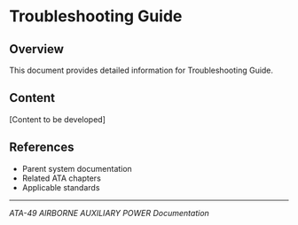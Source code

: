 # Troubleshooting Guide

## Overview

This document provides detailed information for Troubleshooting Guide.

## Content

[Content to be developed]

## References

- Parent system documentation
- Related ATA chapters
- Applicable standards

---

*ATA-49 AIRBORNE AUXILIARY POWER Documentation*
